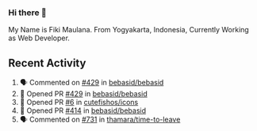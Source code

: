### Hi there 👋

My Name is Fiki Maulana. From Yogyakarta, Indonesia, Currently Working as Web Developer.

## Recent Activity

<!--START_SECTION:activity-->
1. 🗣 Commented on [#429](https://github.com/bebasid/bebasid/issues/429) in [bebasid/bebasid](https://github.com/bebasid/bebasid)
2. 💪 Opened PR [#429](https://github.com/bebasid/bebasid/pull/429) in [bebasid/bebasid](https://github.com/bebasid/bebasid)
3. 💪 Opened PR [#6](https://github.com/cutefishos/icons/pull/6) in [cutefishos/icons](https://github.com/cutefishos/icons)
4. 💪 Opened PR [#414](https://github.com/bebasid/bebasid/pull/414) in [bebasid/bebasid](https://github.com/bebasid/bebasid)
5. 🗣 Commented on [#731](https://github.com/thamara/time-to-leave/issues/731) in [thamara/time-to-leave](https://github.com/thamara/time-to-leave)
<!--END_SECTION:activity-->
